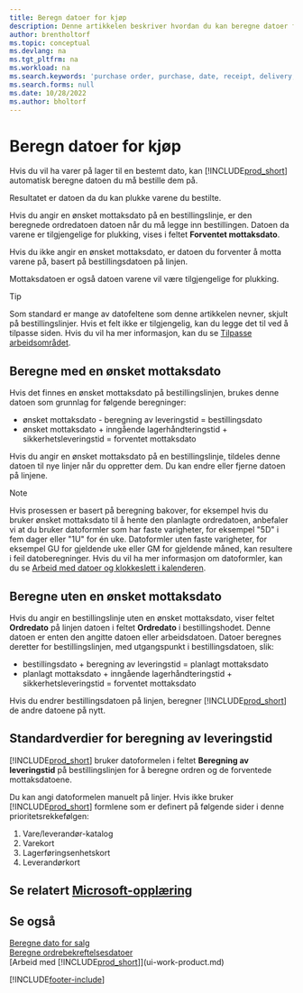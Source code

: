 ```yaml
---
title: Beregn datoer for kjøp
description: Denne artikkelen beskriver hvordan du kan beregne datoer for kjøp.
author: brentholtorf
ms.topic: conceptual
ms.devlang: na
ms.tgt_pltfrm: na
ms.workload: na
ms.search.keywords: 'purchase order, purchase, date, receipt, delivery, lead time'
ms.search.forms: null
ms.date: 10/28/2022
ms.author: bholtorf
---
```

# <a name="calculate-dates-for-purchases" />Beregn datoer for kjøp

Hvis du vil ha varer på lager til en bestemt dato, kan [!INCLUDE[prod_short](includes/prod_short.md)] automatisk beregne datoen du må bestille dem på. 

Resultatet er datoen da du kan plukke varene du bestilte.  

Hvis du angir en ønsket mottaksdato på en bestillingslinje, er den beregnede ordredatoen datoen når du må legge inn bestillingen. Datoen da varene er tilgjengelige for plukking, vises i feltet **Forventet mottaksdato**.  

Hvis du ikke angir en ønsket mottaksdato, er datoen du forventer å motta varene på, basert på bestillingsdatoen på linjen. 

Mottaksdatoen er også datoen varene vil være tilgjengelige for plukking.  

> [!TIP]
> Som standard er mange av datofeltene som denne artikkelen nevner, skjult på bestillingslinjer. Hvis et felt ikke er tilgjengelig, kan du legge det til ved å tilpasse siden. Hvis du vil ha mer informasjon, kan du se [Tilpasse arbeidsområdet](ui-personalization-user.md).

## <a name="calculating-with-a-requested-receipt-date" />Beregne med en ønsket mottaksdato

Hvis det finnes en ønsket mottaksdato på bestillingslinjen, brukes denne datoen som grunnlag for følgende beregninger:  

- ønsket mottaksdato - beregning av leveringstid = bestillingsdato  
- ønsket mottaksdato + inngående lagerhåndteringstid + sikkerhetsleveringstid = forventet mottaksdato  

Hvis du angir en ønsket mottaksdato på en bestillingslinje, tildeles denne datoen til nye linjer når du oppretter dem. Du kan endre eller fjerne datoen på linjene.  

> [!NOTE]
> Hvis prosessen er basert på beregning bakover, for eksempel hvis du bruker ønsket mottaksdato til å hente den planlagte ordredatoen, anbefaler vi at du bruker datoformler som har faste varigheter, for eksempel "5D" i fem dager eller "1U" for én uke. Datoformler uten faste varigheter, for eksempel GU for gjeldende uke eller GM for gjeldende måned, kan resultere i feil datoberegninger. Hvis du vil ha mer informasjon om datoformler, kan du se [Arbeid med datoer og klokkeslett i kalenderen](ui-enter-date-ranges.md).

## <a name="calculating-without-a-requested-receipt-date" />Beregne uten en ønsket mottaksdato

Hvis du angir en bestillingslinje uten en ønsket mottaksdato, viser feltet **Ordredato** på linjen datoen i feltet **Ordredato** i bestillingshodet. Denne datoen er enten den angitte datoen eller arbeidsdatoen. Datoer beregnes deretter for bestillingslinjen, med utgangspunkt i bestillingsdatoen, slik:  

- bestillingsdato + beregning av leveringstid = planlagt mottaksdato  
- planlagt mottaksdato + inngående lagerhåndteringstid + sikkerhetsleveringstid = forventet mottaksdato  

Hvis du endrer bestillingsdatoen på linjen, beregner [!INCLUDE[prod_short](includes/prod_short.md)] de andre datoene på nytt.  

## <a name="default-values-for-lead-time-calculation" />Standardverdier for beregning av leveringstid

[!INCLUDE[prod_short](includes/prod_short.md)] bruker datoformelen i feltet **Beregning av leveringstid** på bestillingslinjen for å beregne ordren og de forventede mottaksdatoene.  

Du kan angi datoformelen manuelt på linjer. Hvis ikke bruker [!INCLUDE[prod_short](includes/prod_short.md)] formlene som er definert på følgende sider i denne prioritetsrekkefølgen:

1. Vare/leverandør-katalog
2. Varekort
3. Lagerføringsenhetskort
4. Leverandørkort

## <a name="see-related-microsoft-trainingtrainingmodulesestimate-receipt-dates-dynamics-365-business-central" />Se relatert [Microsoft-opplæring](/training/modules/estimate-receipt-dates-dynamics-365-business-central/)

## <a name="see-also" />Se også

[Beregne dato for salg](sales-date-calculation-for-sales.md)  
[Beregne ordrebekreftelsesdatoer](sales-how-to-calculate-order-promising-dates.md)  
[Arbeid med [!INCLUDE[prod_short](includes/prod_short.md)]](ui-work-product.md)  


[!INCLUDE[footer-include](includes/footer-banner.md)]
